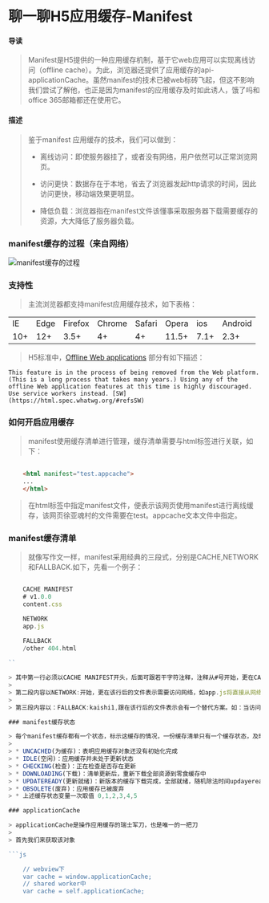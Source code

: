 聊一聊H5应用缓存-Manifest
=======================

#### 导读

> Manifest是H5提供的一种应用缓存机制，基于它web应用可以实现离线访问（offline cache）。为此，浏览器还提供了应用缓存的api-applicationCache。虽然manifest的技术已被web标砖飞起，但这不影响我们尝试了解他，也正是因为manifest的应用缓存及时如此诱人，饿了吗和office 365邮箱都还在使用它。

#### 描述

> 鉴于manifest 应用缓存的技术，我们可以做到：
> 
> * 离线访问：即使服务器挂了，或者没有网络，用户依然可以正常浏览网页。
> 
> * 访问更快：数据存在于本地，省去了浏览器发起http请求的时间，因此访问更快，移动端效果更明显。
> 
> * 降低负载：浏览器指在manifest文件该懂事采取服务器下载需要缓存的资源，大大降低了服务器负载。

### manifest缓存的过程（来自网络）

![manifest缓存的过程](http://ww2.sinaimg.cn/large/006y8lVagw1fa479nwxhmj30pm08hdgj.jpg)

### 支持性

> 主流浏览器都支持manifest应用缓存技术，如下表格：

<table>
	<tr>
		<td>IE</td>
		<td>Edge</td>
		<td>Firefox</td>
		<td>Chrome</td>
		<td>Safari</td>
		<td>Opera</td>
		<td>ios</td>
		<td>Android</td>
	</tr>
	<tr>
		<td>10+	</td>
		<td>12+</td>
		<td>3.5+</td>
		<td>4+</td>
		<td>4+</td>
		<td>11.5+</td>
		<td>7.1+</td>
		<td>2.3+</td>
	</tr>
</table>

> H5标准中，[Offline Web applications](https://html.spec.whatwg.org/#offline) 部分有如下描述：

	This feature is in the process of being removed from the Web platform. (This is a long process that takes many years.) Using any of the offline Web application features at this time is highly discouraged. Use service workers instead. [SW](https://html.spec.whatwg.org/#refsSW)

### 如何开启应用缓存

> manifest使用缓存清单进行管理，缓存清单需要与html标签进行关联，如下：

```html
	
	<html manifest="test.appcache">
	...
	</html>

```

> 在html标签中指定manifest文件，便表示该网页使用manifest进行离线缓存，该网页徐亚魂村的文件需要在test。appcache文本文件中指定。

### manifest缓存清单

> 就像写作文一样，manifest采用经典的三段式，分别是CACHE,NETWORK 和FALLBACK.如下，先看一个例子：

```js

	CACHE MANIFEST
	# v1.0.0
	content.css	

	NETWORK
	app.js

	FALLBACK
	/other 404.html
	
``

> 其中第一行必须以CACHE MANIFEST开头，后面可跟若干字符注释，注释从#号开始，更在CACHE MANIFEST 行后的文件，每行留出一个，这些文件是需要缓存的文件。一次content.css会被缓存，不需要访问网络。
>
> 第二段内容以NETWORK:开始，更在该行后的文件表示需要访问网络，如app.js将直接从网络上下载，并不走manifest cache，如果出了第一段中缓存的文件意外，其他文件都从网络上获取，那么此时可将app.js改为*（通配符）。
>
> 第三段内容以：FALLBACK:kaishi1,跟在该行后的文件表示会有一个替代方案。如：当访问/other路径是，如果访问失败，那么将会自动加载404.html作为替代

### manifest缓存状态

> 每个manifest缓存都有一个状态，标示这缓存的情况，一份缓存清单只有一个缓存状态，及时它被多个页面引用，提下是哥哥缓存状态：
> 
> * UNCACHED(为缓存)：表明应用缓存对象还没有初始化完成
> * IDLE(空闲)：应用缓存并未处于更新状态
> * CHECKING(检查)：正在检查是否存在更新
> * DOWNLOADING(下载)：清单更新后，重新下载全部资源到零食缓存中
> * UPDATEREADY(更新就绪)：新版本的缓存下载完成，全部就绪，随机除法时间updayeready
> * OBSOLETE(废弃)：应用缓存已被废弃
> * 上述缓存状态变量一次取值 0,1,2,3,4,5

### applicationCache

> applicationCache是操作应用缓存的瑞士军刀，也是唯一的一把刀
> 
> 首先我们来获取该对象

```js

	// webview下
	var cache = window.applicationCache;
	// shared worker中
	var cache = self.applicationCache;

``` 



